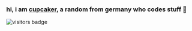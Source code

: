### hi, i am [cupcaker](https://github.com/CupCakeR), a random from germany who codes stuff 👋

![visitors badge](https://visitor-badge.laobi.icu/badge?page_id=CupCakeR)

